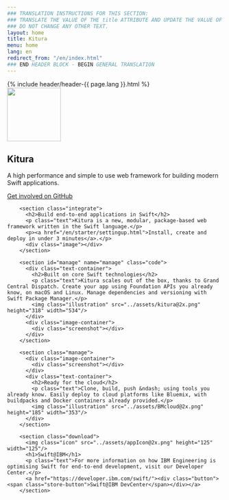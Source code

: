 ```yaml
---
### TRANSLATION INSTRUCTIONS FOR THIS SECTION:
### TRANSLATE THE VALUE OF THE title ATTRIBUTE AND UPDATE THE VALUE OF THE lang ATTRIBUTE. 
### DO NOT CHANGE ANY OTHER TEXT. 
layout: home
title: Kitura
menu: home
lang: en
redirect_from: "/en/index.html"
### END HEADER BLOCK - BEGIN GENERAL TRANSLATION
---
```


<div>
    {% include header/header-{{ page.lang }}.html %}
    <div id="overlay"></div>
</div>

<div class="main-content">
        <section class="splash">
          <img class="icon" src="../assets/appIcon@2x.png" height="125" width="125"/>
          <h1>Kitura</h1>
          <p class="text">A high performance and simple to use web framework for building modern Swift applications.</p>
          <a href="https://github.com/IBM-Swift/Kitura"><div class="button"><span class="store-button">Get involved on GitHub</span></div></a>
        </section>

        <section class="integrate">
          <h2>Build end-to-end applications in Swift</h2>
          <p class="text">Kitura is a new, modular, package-based web framework written in the Swift language.</p>
          <p><a href="/en/starter/settingup.html">Install, create and deploy in under 3 minutes</a>.</p>
          <div class="image"></div>
        </section>

        <section id="manage" name="manage" class="code">
          <div class="text-container">
            <h2>Built on core Swift technologies</h2>
            <p class="text">Kitura scales out of the box, thanks to Grand Central Dispatch. Create your app using Foundation APIs you already know, on macOS and Linux. Manage dependencies and versioning with Swift Package Manager.</p>
            <img class="illustration" src="../assets/kitura@2x.png" height="318" width="534"/>
          </div>
          <div class="image-container">
            <div class="screenshot"></div>
          </div>
        </section>

        <section class="manage">
          <div class="image-container">
            <div class="screenshot"></div>
          </div>
          <div class="text-container">
            <h2>Ready for the cloud</h2>
            <p class="text">Clone, build, push &ndash; using tools you already know. Easily deploy to cloud platforms like Bluemix, with buildpacks and Docker containers already provided.</p>
            <img class="illustration" src="../assets/BMcloud@2x.png" height="185" width="353"/>
          </div>
        </section>
 
        <section class="download">
          <img class="icon" src="../assets/appIcon@2x.png" height="125" width="125"/>
          <h1>Swift@IBM</h1>
          <p class="text">For more information on how IBM Engineering is optimising Swift for end-to-end development, visit our Developer Center.</p>
          <a href="https://developer.ibm.com/swift/"><div class="button"><span class="store-button">Swift@IBM DevCenter</span></div></a>
        </section>
